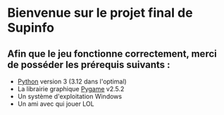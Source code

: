 # Bienvenue sur le projet final de Supinfo
## Afin que le jeu fonctionne correctement, merci de posséder les prérequis suivants :
- [Python](https://www.python.org) version 3 (3.12 dans l'optimal)
- La librairie graphique [Pygame](https://www.pygame.org/news) v2.5.2
- Un système d'exploitation Windows
- Un ami avec qui jouer LOL
